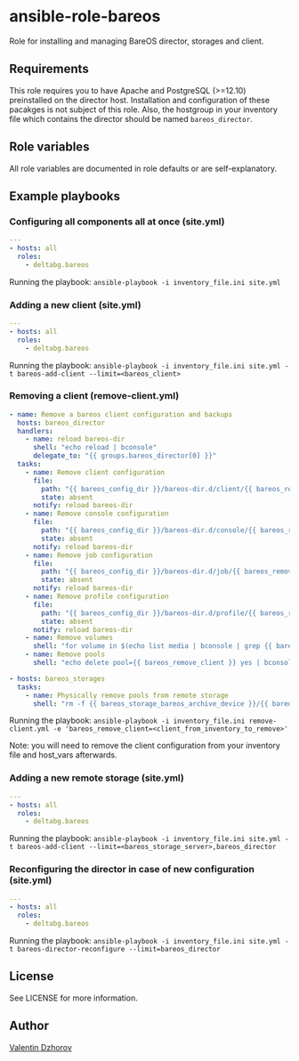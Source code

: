 # ansible-role-bareos

Role for installing and managing BareOS director, storages and client.

## Requirements

This role requires you to have Apache and PostgreSQL (>=12.10) preinstalled on the director host. Installation and configuration of these pacakges is not subject of this role. Also, the hostgroup in your inventory file which contains the director should be named `bareos_director`.

## Role variables

All role variables are documented in role defaults or are self-explanatory.

## Example playbooks

### Configuring all components all at once (site.yml)

```yaml
---
- hosts: all
  roles: 
    - deltabg.bareos

```

Running the playbook: `ansible-playbook -i inventory_file.ini site.yml`

### Adding a new client (site.yml)

```yaml
---
- hosts: all
  roles: 
    - deltabg.bareos

```

Running the playbook: `ansible-playbook -i inventory_file.ini site.yml -t bareos-add-client --limit=<bareos_client>`

### Removing a client (remove-client.yml)

```yaml
- name: Remove a bareos client configuration and backups
  hosts: bareos_director
  handlers:
    - name: reload bareos-dir
      shell: "echo reload | bconsole"
      delegate_to: "{{ groups.bareos_director[0] }}"
  tasks:
    - name: Remove client configuration
      file:
        path: "{{ bareos_config_dir }}/bareos-dir.d/client/{{ bareos_remove_client }}.conf"
        state: absent
      notify: reload bareos-dir
    - name: Remove console configuration
      file:
        path: "{{ bareos_config_dir }}/bareos-dir.d/console/{{ bareos_remove_client }}.conf"
        state: absent
      notify: reload bareos-dir
    - name: Remove job configuration
      file:
        path: "{{ bareos_config_dir }}/bareos-dir.d/job/{{ bareos_remove_client }}.conf"
        state: absent
      notify: reload bareos-dir
    - name: Remove profile configuration
      file:
        path: "{{ bareos_config_dir }}/bareos-dir.d/profile/{{ bareos_remove_client }}.conf"
        state: absent
      notify: reload bareos-dir
    - name: Remove volumes
      shell: "for volume in $(echo list media | bconsole | grep {{ bareos_remove_client }} | awk '{print $4}' | grep -ve '^$'); do echo delete volume=$volume yes | bconsole; done"
    - name: Remove pools
      shell: "echo delete pool={{ bareos_remove_client }} yes | bconsole"

- hosts: bareos_storages
  tasks:
    - name: Physically remove pools from remote storage
      shell: "rm -f {{ bareos_storage_bareos_archive_device }}/{{ bareos_remove_client }}*"
```

Running the playbook: `ansible-playbook -i inventory_file.ini remove-client.yml -e 'bareos_remove_client=<client_from_inventory_to_remove>'`

Note: you will need to remove the client configuration from your inventory file and host_vars afterwards.

### Adding a new remote storage (site.yml)


```yaml
---
- hosts: all
  roles: 
    - deltabg.bareos

```

Running the playbook: `ansible-playbook -i inventory_file.ini site.yml -t bareos-add-client --limit=<bareos_storage_server>,bareos_director`

### Reconfiguring the director in case of new configuration (site.yml)

```yaml
---
- hosts: all
  roles: 
    - deltabg.bareos

```

Running the playbook: `ansible-playbook -i inventory_file.ini site.yml -t bareos-director-reconfigure --limit=bareos_director`

## License

See LICENSE for more information.

## Author

[Valentin Dzhorov](https://github.com/vdzhorov)
